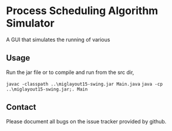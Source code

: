 Process Scheduling Algorithm Simulator
======================================

A GUI that simulates the running of various 

Usage
-----

Run the jar file or to compile and run from the src dir,

`javac -classpath ..\miglayout15-swing.jar Main.java`
`java -cp ..\miglayout15-swing.jar;. Main`

Contact
-------

Please document all bugs on the issue tracker provided by github.